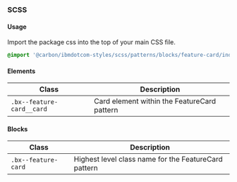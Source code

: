 ### SCSS

#### Usage

Import the package css into the top of your main CSS file.

```css
@import '@carbon/ibmdotcom-styles/scss/patterns/blocks/feature-card/index';
```

#### Elements

| Class                     | Description                                 |
| ------------------------- | ------------------------------------------- |
| `.bx--feature-card__card` | Card element within the FeatureCard pattern |

#### Blocks

| Class               | Description                                          |
| ------------------- | ---------------------------------------------------- |
| `.bx--feature-card` | Highest level class name for the FeatureCard pattern |
